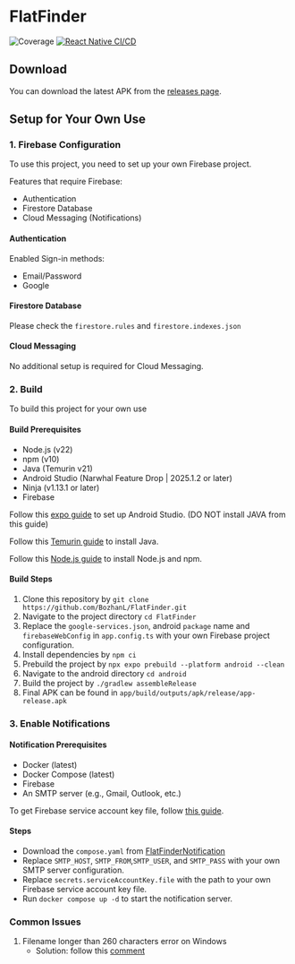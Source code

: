# FlatFinder

![Coverage](https://img.shields.io/endpoint?url=https://gist.githubusercontent.com/BozhanL/8fcf597ef6922a83da15d24d7aff8fe8/raw/FlatFinderCoverageBadge.json)
[![React Native CI/CD](https://github.com/BozhanL/FlatFinder/actions/workflows/react-native-cicd.yml/badge.svg)](https://github.com/BozhanL/FlatFinder/actions/workflows/react-native-cicd.yml)

## Download

You can download the latest APK from the [releases page](https://github.com/BozhanL/FlatFinder/releases).

## Setup for Your Own Use

### 1. Firebase Configuration

To use this project, you need to set up your own Firebase project.

Features that require Firebase:

- Authentication
- Firestore Database
- Cloud Messaging (Notifications)

#### Authentication

Enabled Sign-in methods:

- Email/Password
- Google

#### Firestore Database

Please check the `firestore.rules` and `firestore.indexes.json`

#### Cloud Messaging

No additional setup is required for Cloud Messaging.

### 2. Build

To build this project for your own use

#### Build Prerequisites

- Node.js (v22)
- npm (v10)
- Java (Temurin v21)
- Android Studio (Narwhal Feature Drop | 2025.1.2 or later)
- Ninja (v1.13.1 or later)
- Firebase

Follow this [expo guide](https://docs.expo.dev/get-started/set-up-your-environment/?mode=development-build&buildEnv=local) to set up Android Studio. (DO NOT install JAVA from this guide)

Follow this [Temurin guide](https://adoptium.net/en-GB/temurin/releases?version=21&os=any&arch=any) to install Java.

Follow this [Node.js guide](https://nodejs.org/en/download) to install Node.js and npm.

#### Build Steps

1. Clone this repository by `git clone https://github.com/BozhanL/FlatFinder.git`
2. Navigate to the project directory `cd FlatFinder`
3. Replace the `google-services.json`, android `package` name and `firebaseWebConfig` in `app.config.ts` with your own Firebase project configuration.
4. Install dependencies by `npm ci`
5. Prebuild the project by `npx expo prebuild --platform android --clean`
6. Navigate to the android directory `cd android`
7. Build the project by `./gradlew assembleRelease`
8. Final APK can be found in `app/build/outputs/apk/release/app-release.apk`

### 3. Enable Notifications

#### Notification Prerequisites

- Docker (latest)
- Docker Compose (latest)
- Firebase
- An SMTP server (e.g., Gmail, Outlook, etc.)

To get Firebase service account key file, follow [this guide](https://firebase.google.com/docs/admin/setup#initialize_the_sdk_in_non-google_environments).

#### Steps

- Download the `compose.yaml` from [FlatFinderNotification](https://github.com/BozhanL/FlatFinderNotification/blob/main/compose.yaml)
- Replace `SMTP_HOST`, `SMTP_FROM`,`SMTP_USER`, and `SMTP_PASS` with your own SMTP server configuration.
- Replace `secrets.serviceAccountKey.file` with the path to your own Firebase service account key file.
- Run `docker compose up -d` to start the notification server.

### Common Issues

1. Filename longer than 260 characters error on Windows
   - Solution: follow this [comment](https://github.com/BozhanL/FlatFinder/pull/25#issuecomment-3253028690)
